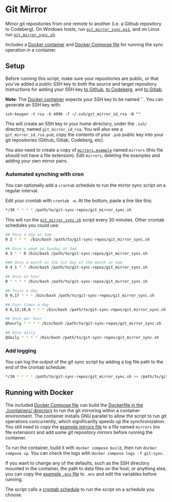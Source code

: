 # Git Mirror

Mirror git repositories from one remote to another (i.e. a Github repository to Codeberg). On Windows hosts, run [`git_mirror_sync.ps1`](./git_mirror_sync.ps1), and on Linux run [`git_mirror_sync.sh`](./git_mirror_sync.sh).

Includes a [Docker container](./containers/Dockerfile) and [Docker Compose file](./compose.yml) for running the sync operation in a container.

## Setup

Before running this script, make sure your repositories are public, or that you've added a public SSH key to both the source and target repository. Instructions for adding your SSH key [to Github](https://docs.github.com/en/authentication/connecting-to-github-with-ssh/adding-a-new-ssh-key-to-your-github-account), [to Codeberg](https://docs.codeberg.org/security/ssh-key/), and [to Gitlab](https://docs.gitlab.com/ee/user/ssh.html).

**Note**: The [Docker container](./containers/Dockerfile) expects your SSH key to be named ``. You can generate an SSH key with:

```shell
ssh-keygen -t rsa -b 4096 -f ~/.ssh/git_mirror_id_rsa -N ""
```

This will create an SSH key in your home directory, under the `.ssh/` directory, named `git_mirror_id_rsa`. You will also see a `git_mirror_id_rsa.pub`; copy the contents of your `.pub` public key into your git repositories (Github, Gitlab, Codeberg, etc).

You also need to create a copy of [`mirrors.example`](./mirrors.example) named `mirrors` (this file should not have a file extension). Edit `mirrors`, deleting the examples and adding your own mirror pairs.

### Automated synching with cron

You can optionally add a `crontab` schedule to run the mirror sync script on a regular interval.

Edit your crontab with `crontab -e`. At the bottom, paste a line like this:

```bash
*/30 * * * * /path/to/git-sync-repos/git_mirror_sync.sh
```

This will run the [`git_mirror_sync.sh`](./git_mirror_sync.sh) script every 30 minutes. Other crontab schedules you could use:

```bash
## Once a day at 2am
0 2 * * *  /bin/bash /path/to/git-sync-repos/git_mirror_sync.sh

## Once a week on Sunday at 3am
0 3 * * 0 /bin/bash /path/to/git-sync-repos/git_mirror_sync.sh

### Once a month on the 1st day of the month at 4am
0 4 1 * * /bin/bash /path/to/git-sync-repos/git_mirror_sync.sh

## Once an hour
0 * * * * /bin/bash /path/to/git-sync-repos/git_mirror_sync.sh

## Twice a day
0 9,17 * * * /bin/bash /path/to/git-sync-repos/git_mirror_sync.sh

## Four times a day
0 6,12,18,0 * * * /bin/bash /path/to/git-sync-repos/git_mirror_sync.sh

## Once per hour
@hourly * * * * /bin/bash /path/to/git-sync-repos/git_mirror_sync.sh

## Once daily
@daily * * * * /bin/bash /path/to/git-sync-repos/git_mirror_sync.sh

```

### Add logging

You can log the output of the git sync script by adding a log file path to the end of the crontab schedule:

```bash
*/30 * * * * /path/to/git-sync-repos/git_mirror_sync.sh >> /path/to/git_mirror_sync.log 2>&1
```

## Running with Docker

The included [Docker Compose file](./compose.yml) can build the [Dockerfile in the ./containers/ directory](./containers/Dockerfile) to run the git mirroring within a container environment. The container installs GNU parallel to allow the script to run git operations concurrently, which significantly speeds up the synchronization. You still need to copy the [example mirrors file](./mirrors.example) to a file named `mirrors` (no file extension) and add some git repository mirrors before running the container.

To run the container, build it with `docker compose build`, then run `docker compose up`. You can check the logs with `docker compose logs -f git-sync`.

If you want to change any of the defaults, such as the SSH directory mounted in the container, the path to data files on the host, or anything else, you can copy the [example `.env` file](./.env.example) to `.env` and edit the variables before running.

The script calls a [crontab schedule](./containers/crontab) to run the script on a schedule you choose.
